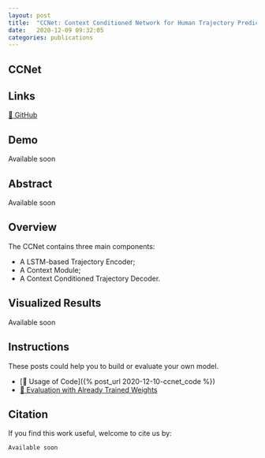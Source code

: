 ```yaml
---
layout: post
title:  "CCNet: Context Conditioned Network for Human Trajectory Prediction"
date:   2020-12-09 09:32:05
categories: publications
---
```


<!--
 * @Author: Conghao Wong
 * @Date: 2020-11-09 20:11:21
 * @LastEditors: Conghao Wong
 * @LastEditTime: 2021-01-13 21:03:03
 * @Description: file content
-->

## CCNet

## Links

[🔗 GitHub](https://github.com/TP-BIAC/CCNet)

## Demo

Available soon

## Abstract

Available soon

## Overview

The CCNet contains three main components:

- A LSTM-based Trajectory Encoder;
- A Context Module;
- A Context Conditioned Trajectory Decoder.

## Visualized Results

Available soon

## Instructions

These posts could help you to build or evaluate your own model.

- [🔗 Usage of Code]({% post_url 2020-12-10-ccnet_code %})
- [🔗 Evaluation with Already Trained Weights]()

## Citation

If you find this work useful, welcome to cite us by:

```
Available soon
```